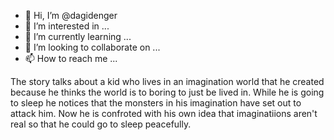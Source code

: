 - 👋 Hi, I’m @dagidenger
- 👀 I’m interested in ...
- 🌱 I’m currently learning ...
- 💞️ I’m looking to collaborate on ...
- 📫 How to reach me ...

<!---
dagidenger/dagidenger is a ✨ special ✨ repository because its `README.md` (this file) appears on your GitHub profile.
You can click the Preview link to take a look at your changes.
---->
The story talks about a kid who lives in an imagination world that he created because he thinks the world is to boring to just be lived in. While he is going to sleep he notices
that the monsters in his imagination have set out to attack him. Now he is confroted with his own idea that imaginatiions aren't real so that he could go to sleep peacefully.
